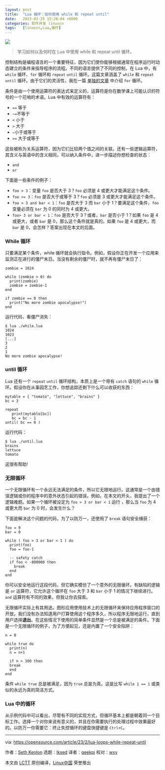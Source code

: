 ```yaml
---
layout: post
title:	"Lua 循环：如何使用 while 和 repeat until"
date:	2023-02-25 15:28:04 +0800 
categories:	软件开发 linuxcn 
tags:	[linuxcn,Lua,循环]
---
```



![](/Asserts/Images//attachment/album/202302/25/152802hoi4khxzm3izpejh.jpg)



> 
> 学习如何以及何时在 Lua 中使用 while 和 repeat until 循环。
> 
> 
> 


控制结构是编程语言的一个重要特征，因为它们使你能够根据通常在程序运行时动态建立的条件来指导程序的流程。不同的语言提供了不同的控制，在 Lua 中，有 `while` 循环、`for` 循环和 `repeat` `until` 循环。这篇文章涵盖了 `while` 和 `repeat until` 循环。由于它们的灵活性，我在一篇 [单独的文章](https://opensource.com/article/22/11/lua-for-loops) 中介绍 `for` 循环。


条件是由一个使用运算符的表达式来定义的，运算符是你在数学课上可能认识的符号的一个花哨的术语。Lua 中有效的运算符有：


* `==` 等于
* `~=`不等于
* `<` 小于
* `>` 大于
* `⇐`小于或等于
* `>=` 大于或等于


这些被称为关系运算符，因为它们比较两个值之间的关联。还有一些逻辑运算符，其含义与英语中的含义相同，可以纳入条件中，进一步描述你想检查的状态：


* `and`
* `or`


下面是一些条件的例子：


* `foo > 3`：变量 `foo` 是否大于 3？`foo` 必须是 4 或更大才能满足这个条件。
* `foo >= 3`：`foo` 是否大于或等于 3？`foo` 必须是 3 或更大才能满足这个条件。
* `foo > 3 and bar < 1`：`foo` 是否大于 3 而 `bar` 小于 1？要满足这个条件，`foo` 变量必须在 `bar` 为 0 的同时为 4 或更大。
* `foo> 3 or bar < 1`：`foo` 是否大于 3？或者，`bar` 是否小于 1？如果 `foo` 是 4 或更大，或者 `bar` 是 0，那么这个条件就是真的。如果 `foo` 是 4 或更大，而 `bar` 是 0，会怎样？答案出现在本文的后面。


### While 循环


只要满足某个条件，while 循环就会执行指令。例如，假设你正在开发一个应用来监测正在进行的僵尸末日。当没有剩余的僵尸时，就不再有僵尸末日了：



```
zombie = 1024

while (zombie > 0) do
  print(zombie)
  zombie = zombie-1
end

if zombie == 0 then
  print("No more zombie apocalypse!")
end

```

运行代码，看僵尸消失：



```
$ lua ./while.lua
1024
1023
[...]
3
2
1
No more zombie apocalypse!

```

### until 循环


Lua 还有一个 `repeat` `until` 循环结构，本质上是一个带有 `catch` 语句的 `while` 循环。假设你在从事园艺工作，你想追踪还剩下什么可以收获的东西：



```
mytable = { "tomato", "lettuce", "brains" }
bc = 3

repeat
   print(mytable[bc])
   bc = bc - 1
until( bc == 0 )

```

运行代码：



```
$ lua ./until.lua
brains
lettuce
tomato

```

这很有帮助!


### 无限循环


一个无限循环有一个永远无法满足的条件，所以它无限地运行。这通常是一个由错误逻辑或你的程序中的意外状态引起的错误。例如，在本文的开头，我提出了一个逻辑难题。如果一个循环被设定为 `foo > 3 or bar < 1` 运行 ，那么当 `foo` 为 4 或更大而 `bar` 为 0 时，会发生什么？


下面是解决这个问题的代码，为了以防万一，还使用了 `break` 语句安全捕获：



```
foo = 9
bar = 0

while ( foo > 3 or bar < 1 ) do
  print(foo)
  foo = foo-1

  -- safety catch
  if foo < -800000 then
    break
  end
end

```

你可以安全地运行这段代码，但它确实模仿了一个意外的无限循环。有缺陷的逻辑是 `or` 运算符，它允许这个循环在 `foo` 大于 3 和 `bar` 小于 1 的情况下继续进行。`and` 运算符有不同的效果，但我让你去探索。


无限循环实际上有其用途。图形应用使用技术上的无限循环来保持应用程序窗口的开放。我们没有办法知道用户打算使用这个程序多久，所以程序无限地运行，直到用户选择**退出**。在这些情况下使用的简单条件显然是一个总是被满足的条件。下面是一个无限循环的例子，为了方便起见，还是内置了一个安全陷阱：



```
n = 0

while true do
  print(n)
  n = n+1

  if n > 100 then
  break
  end
end

```

条件 `while true` 总是被满足，因为 `true` 总是为真。这是比写 `while 1 == 1` 或类似的永远为真的简洁方式。


### Lua 中的循环


从示例代码中可以看出，尽管有不同的实现方式，但循环基本上都是朝着同一个目标工作。选择一个对你来说有意义的，并且在你需要执行的处理过程中效果最好的。以防万一你需要它：终止失控循环的键盘快捷键是 `Ctrl+C`。




---


via: <https://opensource.com/article/23/2/lua-loops-while-repeat-until>


作者：[Seth Kenlon](https://opensource.com/users/seth) 选题：[lkxed](https://github.com/lkxed/) 译者：[geekpi](https://github.com/geekpi) 校对：[wxy](https://github.com/wxy)


本文由 [LCTT](https://github.com/LCTT/TranslateProject) 原创编译，[Linux中国](https://linux.cn/) 荣誉推出
